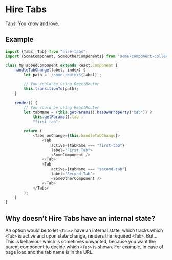 # Hire Tabs

Tabs. You know and love.

## Example
```javascript
import {Tabs, Tab} from "hire-tabs";
import {SomeComponent, SomeOtherComponents} from "some-component-collection"

class MyTabbedComponent extends React.Component {
	handleTabChange(label, index) {
		let path = `/some-route/${label}`;

		// You could be using ReactRouter
		this.transitionTo(path);
	}

	render() {
		// You could be using ReactRouter
		let tabName = (this.getParams().hasOwnProperty("tab")) ?
			this.getParams().tab :
			"first-tab";

		return (
			<Tabs onChange={this.handleTabChange}>
				<Tab
					active={tabName === "first-tab"}
					label="First Tab">
					<SomeComponent />
				</Tab>
				<Tab
					active={tabName === "second-tab"}
					label="Second Tab">
					<SomeOtherComponent />
				</Tab>
			</Tabs>
		);
	}
}
```

## Why doesn't Hire Tabs have an internal state?

An option would be to let `<Tabs>` have an internal state, which
tracks which `<Tab>` is active and upon state change, renders the required
`<Tab>`. But... This is behaviour which is sometimes unwanted, because you
want the parent component to decide which `<Tab>` is shown. For example, in case of page load and the tab name is in the URL.
